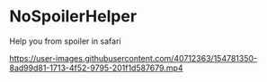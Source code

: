# NoSpoilerHelper
Help you from spoiler in safari




https://user-images.githubusercontent.com/40712363/154781350-8ad99d81-1713-4f52-9795-201f1d587679.mp4

